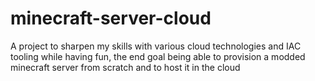 # minecraft-server-cloud
A project to sharpen my skills with various cloud technologies and IAC tooling while having fun, the end goal being able to provision a modded minecraft server from scratch and to host it in the cloud
